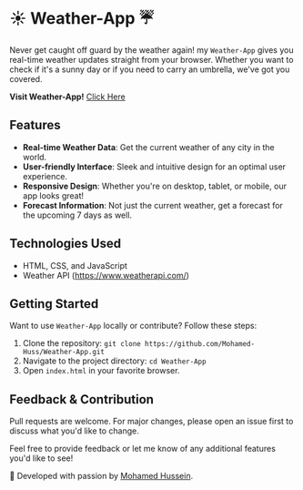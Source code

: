 # ☀️ Weather-App ☔

Never get caught off guard by the weather again! my `Weather-App` gives you real-time weather updates straight from your browser. Whether you want to check if it's a sunny day or if you need to carry an umbrella, we've got you covered.

**Visit Weather-App!** [Click Here](https://mohamed-huss.github.io/Weather-App/)

## Features

- **Real-time Weather Data**: Get the current weather of any city in the world.
- **User-friendly Interface**: Sleek and intuitive design for an optimal user experience.
- **Responsive Design**: Whether you're on desktop, tablet, or mobile, our app looks great!
- **Forecast Information**: Not just the current weather, get a forecast for the upcoming 7 days as well.

## Technologies Used

- HTML, CSS, and JavaScript
- Weather API (https://www.weatherapi.com/)

## Getting Started

Want to use `Weather-App` locally or contribute? Follow these steps:

1. Clone the repository: `git clone https://github.com/Mohamed-Huss/Weather-App.git`
2. Navigate to the project directory: `cd Weather-App`
3. Open `index.html` in your favorite browser.

## Feedback & Contribution

Pull requests are welcome. For major changes, please open an issue first to discuss what you'd like to change.

Feel free to provide feedback or let me know of any additional features you'd like to see! 

🚀 Developed with passion by [Mohamed Hussein](https://github.com/Mohamed-Huss). 
